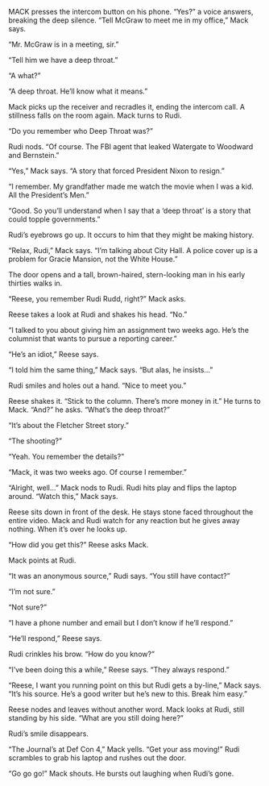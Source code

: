 MACK presses the intercom button on his phone. “Yes?” a voice answers, breaking
the deep silence. “Tell McGraw to meet me in my office,” Mack says.

“Mr. McGraw is in a meeting, sir.”

“Tell him we have a deep throat.”

“A what?”

“A deep throat. He’ll know what it means.”

Mack picks up the receiver and recradles it, ending the intercom call. A
stillness falls on the room again. Mack turns to Rudi.

“Do you remember who Deep Throat was?”

Rudi nods. “Of course. The FBI agent that leaked Watergate to Woodward and
Bernstein.”

“Yes,” Mack says. “A story that forced President Nixon to resign.”

“I remember. My grandfather made me watch the movie when I was a kid. All the
President’s Men.”

“Good. So you’ll understand when I say that a ‘deep throat’ is a story that
could topple governments.”

Rudi’s eyebrows go up. It occurs to him that they might be making history.

“Relax, Rudi,” Mack says. “I’m talking about City Hall. A police cover up is a
problem for Gracie Mansion, not the White House.”

The door opens and a tall, brown-haired, stern-looking man in his early thirties
walks in.

“Reese, you remember Rudi Rudd, right?” Mack asks.

Reese takes a look at Rudi and shakes his head. “No.”

“I talked to you about giving him an assignment two weeks ago. He’s the
columnist that wants to pursue a reporting career.”

“He’s an idiot,” Reese says.

“I told him the same thing,” Mack says. “But alas, he insists...”

Rudi smiles and holes out a hand. “Nice to meet you.”

Reese shakes it. “Stick to the column. There’s more money in it.” He turns to
Mack. “And?” he asks. “What’s the deep throat?”

“It’s about the Fletcher Street story.”

“The shooting?”

“Yeah. You remember the details?”

“Mack, it was two weeks ago. Of course I remember.”

“Alright, well...” Mack nods to Rudi. Rudi hits play and flips the laptop
around. “Watch this,” Mack says.

Reese sits down in front of the desk. He stays stone faced throughout the entire
video. Mack and Rudi watch for any reaction but he gives away nothing. When it’s
over he looks up.

“How did you get this?” Reese asks Mack.

Mack points at Rudi.

“It was an anonymous source,” Rudi says. “You still have contact?”

“I’m not sure.”

“Not sure?”

“I have a phone number and email but I don’t know if he’ll respond.”

“He’ll respond,” Reese says.

Rudi crinkles his brow. “How do you know?”

“I’ve been doing this a while,” Reese says. “They always respond.”

“Reese, I want you running point on this but Rudi gets a by-line,” Mack says.
“It’s his source. He’s a good writer but he’s new to this. Break him easy.”

Reese nodes and leaves without another word. Mack looks at Rudi, still standing
by his side. “What are you still doing here?”

Rudi’s smile disappears.

“The Journal’s at Def Con 4,” Mack yells. “Get your ass moving!” Rudi scrambles
to grab his laptop and rushes out the door.

“Go go go!” Mack shouts. He bursts out laughing when Rudi’s gone.
